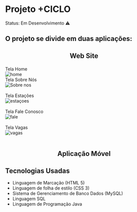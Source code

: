 <h1> Projeto +CICLO </h1>

Status: Em Desenvolvimento ⚠️

## O projeto se divide em duas aplicações:

## <p align=center>Web Site</p>
Tela Home
<br>
![home](https://user-images.githubusercontent.com/82237365/114719955-f5dd7880-9d0d-11eb-9797-7152a447289d.PNG)
<br>
Tela Sobre Nós
<br>
![Sobre nos](https://user-images.githubusercontent.com/82237365/114721747-9a13ef00-9d0f-11eb-9a55-a64a49d20b35.PNG)
 <br>
 <br>
Tela Estações
<br>
![estaçoes](https://user-images.githubusercontent.com/82237365/114719177-2f61b400-9d0d-11eb-8f5a-de5bd634c52e.PNG)
<br>
<br>
 Tela Fale Conosco
 <br>
![fale](https://user-images.githubusercontent.com/82237365/114721547-66d16000-9d0f-11eb-90ac-16d9c238338b.PNG)
<br>
 <br>
 Tela Vagas
 <br>
![vagas](https://user-images.githubusercontent.com/82237365/114721486-57521700-9d0f-11eb-9920-a50ad364cd22.PNG)
 <br>
 <br>
 ## <p align=center>Aplicação Móvel</p>
 

## Tecnologias Usadas
* Linguagem de Marcação (HTML 5)
* Linguagem de folha de estilo (CSS 3)
* Sistema de Gerenciamento de Banco Dados (MySQL) 
* Linguagem SQL
* Linguagem de Programação Java
